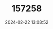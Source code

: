 ---
title: "157258"
category: "Telescopus fallax"
draft: false
date: 2024-02-22 13:03:52
languages:
  English: ["Soosan Snake", "Cat Snake"]
  Russian: ["Caucaskaya Koshachya Zmeya"]
  Azerbaijani: ["Dam Ilany"]
  German: ["Europäische Katzennatter"]
  Georgian: ["Katisebri Gveli"]
  Turkish: ["Kedi Gözlü Yılan"]
  Greek, Modern (1453-): ["Αγιόφιδο"]
  Macedonian: ["Мачја змија"]
---